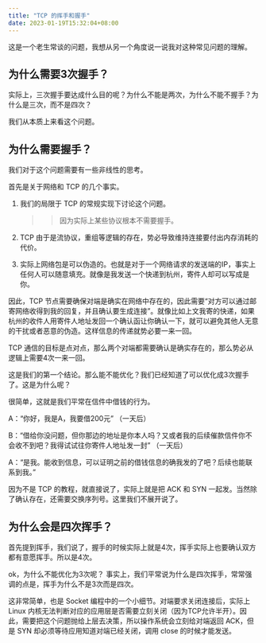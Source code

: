 ```yaml
---
title: "TCP 的挥手和握手"
date: 2023-01-19T15:32:04+08:00
---
```

这是一个老生常谈的问题，我想从另一个角度说一说我对这种常见问题的理解。

## 为什么需要3次握手？

实际上，三次握手要达成什么目的呢？为什么不能是两次，为什么不能不握手？为什么是三次，而不是四次？

我们从本质上来看这个问题。

## 为什么需要握手？

我们对于这个问题需要有一些非线性的思考。

首先是关于网络和 TCP 的几个事实。

1. 我们的局限于 TCP 的常规实现下讨论这个问题。
	>> 因为实际上某些协议根本不需要握手。
	
2. TCP 由于是流协议，重组等逻辑的存在，势必导致维持连接要付出内存消耗的代价。

3. 实际上网络包是可以伪造的。也就是对于一个网络请求的发送端的IP，事实上任何人可以随意填充。就像是我发送一个快递到杭州，寄件人却可以写成是你。

因此，TCP 节点需要确保对端是确实在网络中存在的，因此需要“对方可以通过邮寄网络收得到我的回复，并且确认要生成连接”。就像比如上文我寄的快递，如果杭州的收件人用寄件人地址发回一个确认函让你确认一下，就可以避免其他人无意的干扰或者恶意的伪造。这样信息的传递就势必要一来一回。


TCP 通信的目标是点对点，那么两个对端都需要确认是确实存在的，那么势必从逻辑上需要4次一来一回。

这是我们的第一个结论。那么能不能优化？我们已经知道了可以优化成3次握手了。这是为什么呢？

很简单，这就是我们平常在信件中借钱的行为。

A：“你好，我是A，我要借200元”
（一天后）

B：“借给你没问题，但你那边的地址是你本人吗？又或者我的后续催款信件你不会收不到吧？我得试试往你寄件人地址发一封”
（一天后）

A：“是我。能收到信息，可以证明之前的借钱信息的确我发的了吧？后续也能联系到我。”

因为不是 TCP 的教程，就直接说了，实际上就是把 ACK 和 SYN 一起发。当然除了确认存在，还需要交换序列号。这里我们不展开说了。


## 为什么会是四次挥手？


首先提到挥手，我们说了，握手的时候实际上就是4次，挥手实际上也要确认双方都有意愿挥手。所以是4次。

ok，为什么不能优化为3次呢？ 事实上，我们平常说为什么是四次挥手，常常强调的点是，挥手为什么不是3次而是四次。


这非常简单，也是 Socket 编程中的一个小细节。对端要求关闭连接后，实际上 Linux 内核无法判断对应的应用层是否需要立刻关闭（因为TCP允许半开）。因此，需要把这个问题抛给上层去决策，所以操作系统会立刻给对端返回 ACK，但是 SYN 却必须等待应用知道对端已经关闭，调用 close 的时候才能发送。

 
